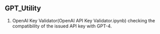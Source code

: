 ## GPT_Utility
1. OpenAI Key Validator(OpenAI API Key Validator.ipynb)
   checking the compatibility of the issued API key with GPT-4.
